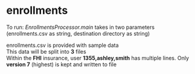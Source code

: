 # enrollments

To run:
<i>EnrollmentsProcessor.main</i> takes in two parameters (enrollments.csv as string, destination directory as string)

enrollments.csv is provided with sample data<br>
This data will be split into <b>3</b> files<br>
Within the <b>FHI</b> insurance, user <b>1355,ashley,smith</b> has multiple lines. Only <b>version 7</b> (highest) is kept and written to file<br>
